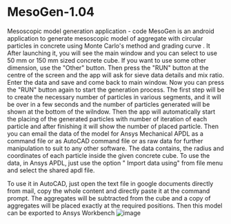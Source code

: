 # MesoGen-1.04

Mesoscopic model generation application - code
MesoGen is an android application to generate mesoscopic model of aggregate with circular particles in concrete using Monte Carlo's method and grading curve . 
It After launching it, you will see the main window and you can select to use 50 mm  or 150 mm sized concrete cube. If you want to use some other dimension, 
use the "Other" button. Then press the "RUN" button at the centre of the screen and the app will ask for sieve data details and mix ratio. Enter the data and 
save and come back to main window. Now you can press the "RUN" button again to start the generation process. The first step will be to create the necessary 
number of particles in various segments, and it will be over in a few seconds and the number of particles generated will be shown at the bottom of the wilndow. 
Then the app will automatically start the placing of the generated particles with number of iteration of each particle  and after finishing it will show the 
number of placed particle. Then you can email the data of the model for Ansys Mechanical APDL as a command file or as AutoCAD  command file or as raw data for 
further manipulation to suit to any other software. The data contains, the radius and coordinates of each particle  inside the given concrete cube. To use the data, 
in Ansys APDL, just use the option " Import data using" from file menu and select the shared apdl file.

To use it in AutoCAD, just open the text file in google documents directly from mail, copy the whole content and directly paste it at the command prompt.
The aggregates will be subtracted from the cube and a copy of aggregates will be placed exactly at the required positions. Then this model can be exported to Ansys 
Workbench
![image](https://user-images.githubusercontent.com/108704507/179165649-d4b0fae2-29b2-4edc-a246-0ab471ea072a.png)
